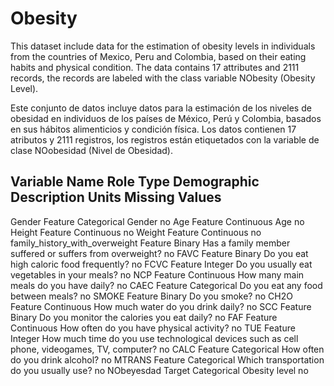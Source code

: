 # Obesity
This dataset include data for the estimation of obesity levels in individuals from the countries of Mexico,
 Peru and Colombia, based on their eating habits and physical condition.
The data contains 17 attributes and 2111 records, the records are labeled with the class variable NObesity (Obesity Level).

Este conjunto de datos incluye datos para la estimación de los niveles de obesidad en individuos de los países de México, Perú y Colombia, basados en sus 
hábitos alimenticios y condición física. Los datos contienen 17 atributos y 2111 registros, los registros están etiquetados con la variable de clase NOobesidad (Nivel de Obesidad).

Variable Name                      Role      Type         Demographic                               Description                                             Units   Missing Values
---------------------------------------------------------------------------------------------------------------------------------------------------------------
Gender                              Feature   Categorical  Gender                                                                                           no
Age                                 Feature   Continuous   Age                                                                                              no
Height                              Feature   Continuous                                                                                                    no
Weight                              Feature   Continuous                                                                                                    no
family_history_with_overweight      Feature   Binary       Has a family member suffered or suffers from overweight?                                        no
FAVC                                Feature   Binary       Do you eat high caloric food frequently?                                                         no
FCVC                                Feature   Integer      Do you usually eat vegetables in your meals?                                                     no
NCP                                 Feature   Continuous   How many main meals do you have daily?                                                           no
CAEC                                Feature   Categorical  Do you eat any food between meals?                                                               no
SMOKE                               Feature   Binary       Do you smoke?                                                                                    no
CH2O                                Feature   Continuous   How much water do you drink daily?                                                               no
SCC                                 Feature   Binary       Do you monitor the calories you eat daily?                                                       no
FAF                                 Feature   Continuous   How often do you have physical activity?                                                         no
TUE                                 Feature   Integer      How much time do you use technological devices such as cell phone, videogames, TV, computer?     no
CALC                                Feature   Categorical  How often do you drink alcohol?                                                                  no
MTRANS                              Feature   Categorical  Which transportation do you usually use?                                                         no
NObeyesdad                          Target    Categorical  Obesity level                                                                                    no


